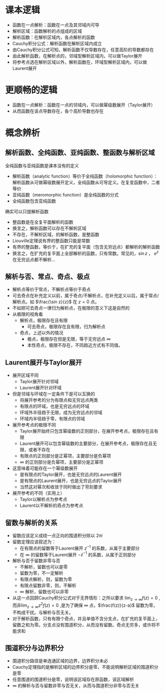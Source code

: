 # 课本逻辑
* 函数在一点解析：函数在一点及其邻域内可导
* 解析区域：函数解析的点组成的区域
* 解析函数：在解析区域内，各点解析的函数
* Cauchy积分公式：解析函数在解析区域内成立
* 由Cauchy积分公式可知，解析函数不仅导数存在，任意高阶的导数都存在
* 由此解析函数，在解析点的，邻域型解析区域内，可以做Taylor展开
* 将参考点选在解析区域以外，解析函数在，环域型解析区域内，可以做Laurent展开

# 更顺畅的逻辑
* 函数在一点解析：函数在一点的邻域内，可以做幂级数展开（Taylor展开）
* 从而函数在该点导数存在，各个高阶导数也存在

# 概念辨析
## 解析函数、全纯函数、亚纯函数、整函数与解析区域
全纯函数与亚纯函数是课本没有的定义

* 解析函数（analytic function）等价于全纯函数（holomorphic function）：解析函数从可做幂级数展开定义，全纯函数从可导定义。在复变函数中，二者等价
* 亚纯函数（meromorphic function）是全纯函数的分式
* 全纯函数包含亚纯函数
  
确实可以只提解析函数

* 整函数是在全复平面解析的函数
* 换言之，解析函数可以存在不解析区域
* 不存在，不解析区域，的解析函数，是整函数
* Liouville定理说有界的整函数只能是常数
* 有界的整函数，等价于，在扩充的复平面（包含无穷远点）都解析的解析函数
* 换言之，在扩充的复平面上全部解析的函数，只有常数。常见的，$\sin z$ ， $e^z$ 在无穷远点都不解析...
  
## 解析与否、常点、奇点、极点
* 解析点等价于常点，不解析点等价于奇点
* 可去奇点在补充定义以前，属于奇点/不解析点，在补充定义以后，属于常点/解析点。如 $\frac{\sin z}{z}$ 在 $z=0$ 点。
* 不如把可去奇点一律归为解析点，在极限的意义下这是自然的
* 从极限的视角看
  * 解析点，极限存在且有限
    * 可去奇点，极限存在且有限，归为解析点
  * 奇点，上述以外的情况
    * 极点，极限存在但是无限，等于无穷远点 $\infty$
    * 本性奇点，极限不存在，不同趋近方式有不同值。

## Laurent展开与Taylor展开
* 展开区域不同
  * Taylor展开针对邻域
  * Laurent展开针对环域
* 但是邻域与环域在一定条件下是可以互换的
  * 将展开参考的分为有限点和无穷远点两类
  * 有限点的环域，也是无穷远点的环域
  * 环域外半径趋于无限，成为无穷远点的邻域
  * 环域内半径趋于零，有限点的邻域
* 展开参考点的极限不同
  * Taylor展开始终只包含幂级数的正则部分，在展开参考点，极限存在且有限
  * Laurent展开可以包含幂级数的主要部分，在展开参考点，极限存在且无限，或者不存在
  * 有限点的正则部分是正幂项，主要部分是负幂项
  * $\infty$ 的正则部分是负幂项，主要部分是正幂项
* 这意味着可能存在一个幂级数展开
  * 是有限点的Taylor展开，也是无穷远点的Laurent展开
  * 是有限点的Laurent展开，也是无穷远点的Taylor展开
  * 当然这对幂次和收敛于同时做出了苛刻要求
* 展开参考的不同（实用上）
  * Taylor以解析点为参考点
  * Laurent以不解析的奇点为参考点

## 留数与解析的关系
  * 留数应该定义成绕一点正向的围道积分除以 $2\pi i$
  * 留数定理应该叙述为：
    * 在有限点的留数等于Laurent展开 $z^{-1}$ 的系数，从属于主要部分
    * 在 $\infty$ 的留数等于Laurent展开 $-z^{-1}$ 的系数，从属于正则部分
  * 解析与否于留数非零与否
    * 不解析，留数也可以是零
    * 留数为零，不一定解析
    * 有限点解析，则，留数为零
    * 有限点留数非零，则，不解析
    * $\infty$ 解析，留数也可以非零
  * 从这一点回顾Cauchy积分公式对于无界情形：之所以要求 $\lim_{z\to \infty} f(z) = 0$ , 而非$\lim_{z\to \infty} z^2f(z) = 0$ ,是为了确保 $\infty$ 点，$\frac{f(z)}{z-a}$ 留数为零，不构成干扰。与解析与否无关。
  * 对于解析函数，只有有限个奇点，并且单值不含分支点，在扩充的复平面上，留数之和为零。分支点没有围道积分，从而没有留数。奇点无穷多，或许将不能求和
   
## 围道积分与边界积分
* 围道积分路径是单连通区域的边界，边界积分未必
* Cauchy定理指的是解析区域的边界积分是零，不能说明解析区域的围道积分是零
* 任意围道的围道积分是零，说明该区域存在原函数，该区域解析
* $\infty$ 的解析与否与留数非零与否无关，从而与围道积分非零与否无关
